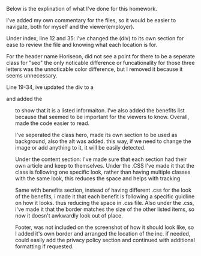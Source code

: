 
Below is the explination of what I've done for this homework. 

I've added my own commentary for the files, so it would be easier to navigate, both for myself and the viewer(employer).

Under index, line  12 and 35: i've changed the (div) to its own section for ease to review the file and knowing what each location is for. 

For the header name Horiseon, did not see a point for there to be a seperate class for "seo" the only noticable difference or funcationality for those three letters was the unnoticable color difference, but I removed it because it seems unnecessary.

Line 19-34, ive updated the div to a <nav> and added the <ul> to show that it is a listed informaiton.  I've also added the benefits list because that seemed to be important for the viewers to know.  Overall, made the code easier to read.

 I've seperated the class hero, made its own section to be used as background, also the alt was added.  this way, if we need to change the image or add anything to it, it will be easily detected.

 Under the content section: I've made sure that each section had their own article and keep to themselves. Under the .CSS I've made it that the class is following one specific look, rather than having multiple classes with the same look, this reduces the space and helps with tracking

 Same with benefits section, instead of having different .css for the look of the benefits, i made it that each benefit is following a specific guidline on how it looks.  thus reducing the space in .css file.  Also under the .css, i've made it that the border matches the size of the other listed items, so now it doesn't awkwardly look out of place.

 Footer, was not included on the screenshot of how it should look like, so I added it's own border and arranged the location of the inc.  if needed, could easily add the privacy policy section and continued with additional formatting if requested.
